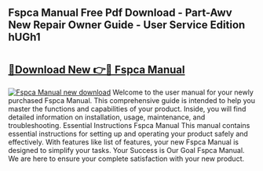 ## Fspca Manual Free Pdf Download - Part-Awv New Repair Owner Guide - User Service Edition hUGh1

# <h2><a href="http://bc41817.oget.top/?id=Fspca+Manual">🔗Download New 👉🔴 Fspca Manual</a></h2>

[![Fspca Manual new download](https://i.imgur.com/5g1atiW.png)](http://bc41817.oget.top/?id=Fspca+Manual)
Welcome to the user manual for your newly purchased Fspca Manual. This comprehensive guide is intended to help you master the functions and capabilities of your product. Inside, you will find detailed information on installation, usage, maintenance, and troubleshooting. Essential Instructions Fspca Manual This manual contains essential instructions for setting up and operating your product safely and effectively. With features like list of features, your new Fspca Manual is designed to simplify your tasks. Your Success is Our Goal Fspca Manual. We are here to ensure your complete satisfaction with your new product.
